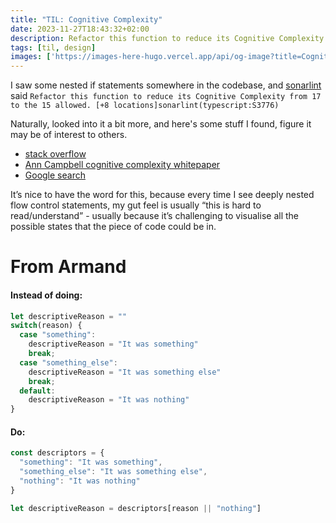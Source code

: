 ```yaml
---
title: "TIL: Cognitive Complexity"
date: 2023-11-27T18:43:32+02:00
description: Refactor this function to reduce its Cognitive Complexity
tags: [til, design]
images: ['https://images-here-hugo.vercel.app/api/og-image?title=Cognitive+Complexity']
---
```


I saw some nested if statements somewhere in the codebase, and [sonarlint](https://marketplace.visualstudio.com/items?itemName=SonarSource.sonarlint-vscode) said
`Refactor this function to reduce its Cognitive Complexity from 17 to the 15 allowed. [+8 locations]sonarlint(typescript:S3776)`

Naturally, looked into it a bit more, and here's some stuff I found, figure it may be of interest to others.
* [stack overflow](https://stackoverflow.com/questions/62815733/refactor-this-method-to-reduce-its-cognitive-complexity-from-21-to-the-15-allowe)
* [Ann Campbell cognitive complexity whitepaper](https://www.sonarsource.com/docs/CognitiveComplexity.pdf)
* [Google search](https://www.google.com/search?q=Refactor%20this%20function%20to%20reduce%20its%20Cognitive%20Complexity%20from%2017%20to%20the%2015%20allowed.%20%5B+8%20locations%5Dsonarlint%28typescript:S3776%29)

It’s nice to have the word for this, because every time I see deeply nested flow control statements, my gut feel is usually “this is hard to read/understand” - usually because it’s challenging to visualise all the possible states that the piece of code could be in.

# From Armand
#### Instead of doing:
```ts
let descriptiveReason = ""
switch(reason) {
  case "something":
    descriptiveReason = "It was something"
    break;
  case "something_else":
    descriptiveReason = "It was something else"
    break;
  default:
    descriptiveReason = "It was nothing"
}

```


#### Do:
```ts
const descriptors = {
  "something": "It was something",
  "something_else": "It was something else",
  "nothing": "It was nothing"
}

let descriptiveReason = descriptors[reason || "nothing"]
```
